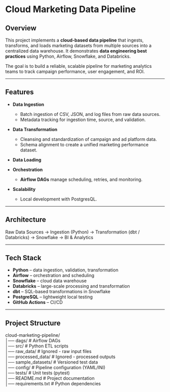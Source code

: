 # Cloud Marketing Data Pipeline

## Overview
This project implements a **cloud-based data pipeline** that ingests, transforms, and loads marketing datasets from multiple sources into a centralized data warehouse. It demonstrates **data engineering best practices** using Python, Airflow, Snowflake, and Databricks.  

The goal is to build a reliable, scalable pipeline for marketing analytics teams to track campaign performance, user engagement, and ROI.

---

## Features
- **Data Ingestion**  
  - Batch ingestion of CSV, JSON, and log files from raw data sources.  
  - Metadata tracking for ingestion time, source, and validation.
 
- **Data Transformation**
  - Cleansing and standardization of campaign and ad platform data.
  - Schema alignment to create a unified marketing performance dataset.
 
- **Data Loading**

- **Orchestration**  
  - **Airflow DAGs** manage scheduling, retries, and monitoring. 

- **Scalability**  
  - Local development with PostgresQL.  
    
---
## Architecture
Raw Data Sources → Ingestion (Python) → Transformation (dbt / Databricks) → Snowflake → BI & Analytics

---

## Tech Stack
- **Python** – data ingestion, validation, transformation
- **Airflow** – orchestration and scheduling 
- **Snowflake** – cloud data warehouse
- **Databricks** – large-scale processing and transformation  
- **dbt** – SQL-based transformations in Snowflake
- **PostgreSQL** – lightweight local testing
- **GitHub Actions** – CI/CD  

---

## Project Structure
cloud-marketing-pipeline/ \
│── dags/ # Airflow DAGs \
│── src/ # Python ETL scripts \
│── raw_data/ # Ignored - raw input files \
│── processed_data/ # Ignored - processed outputs \
│── sample_datasets/ # Versioned test data \
│── config/ # Pipeline configuration (YAML/INI) \
│── tests/ # Unit tests (pytest) \
│── README.md # Project documentation \
│── requirements.txt # Python dependencies
